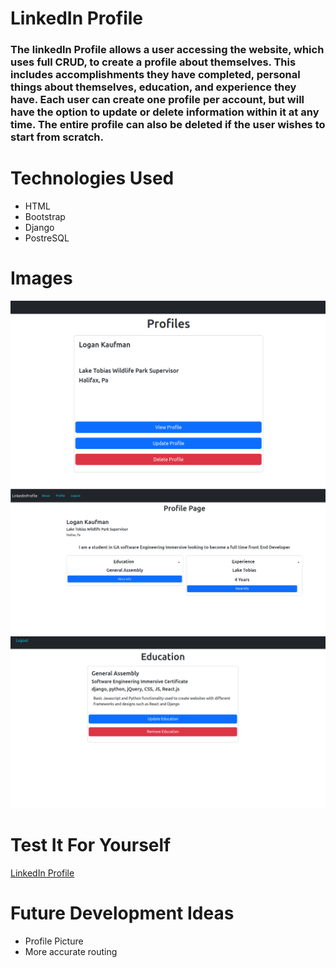# LinkedIn Profile
### The linkedIn Profile allows a user accessing the website, which uses full CRUD, to create a profile about themselves. This includes accomplishments they have completed, personal things about themselves, education, and experience they have. Each user can create one profile per account, but will have the option to update or delete information within it at any time. The entire profile can also be deleted if the user wishes to start from scratch. 

# Technologies Used
- HTML
- Bootstrap
- Django
- PostreSQL

# Images
![Profile](/main_app/static/images/Profile.png)
![ProfilePage](/main_app/static/images/ProfilePage.png)
![Education](/main_app/static/images/Education.png)

# Test It For Yourself
[LinkedIn Profile](https://linkedinprofile-0425.herokuapp.com/)

# Future Development Ideas
- Profile Picture
- More accurate routing
